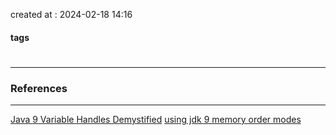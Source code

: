 created at : 2024-02-18 14:16

#### tags

#

--- 



### References
---
[Java 9 Variable Handles Demystified](https://www.baeldung.com/java-variable-handles)
[using jdk 9 memory order modes](https://gee.cs.oswego.edu/dl/html/j9mm.html)